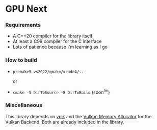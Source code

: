 # GPU Next

### Requirements
* A C++20 compiler for the library itself
* At least a C99 compiler for the C interface
* Lots of patience because I'm learning as I go

### How to build
* `premake5 vs2022/gmake/xcode4/..`
  
  or
* `cmake -S DirToSource -B DirToBuild` (soon<sup>tm</sup>)

### Miscellaneous
This library depends on [volk](https://github.com/zeux/volk) and the [Vulkan Memory Allocator](https://github.com/GPUOpen-LibrariesAndSDKs/VulkanMemoryAllocator) for the Vulkan Backend. Both are already included in the library.
